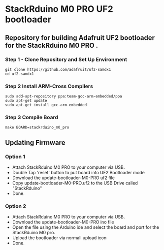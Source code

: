 # StackRduino M0 PRO UF2 bootloader 
## Repository for building Adafruit UF2 bootloader for the StackRduino M0 PRO .

### Step 1 - Clone Repository and Set Up Environment
```
git clone https://github.com/adafruit/uf2-samdx1
cd uf2-samdx1
```

### Step 2 Install ARM-Cross Compilers
```
sudo add-apt-repository ppa:team-gcc-arm-embedded/ppa
sudo apt-get update
sudo apt-get install gcc-arm-embedded
```

### Step 3 Compile Board
```
make BOARD=stackrduino_m0_pro
```

## Updating Firmware
### Option 1
- Attach StackRduino M0 PRO to your computer via USB.
- Double Tap 'reset' button to put board into UF2 Bootloader mode
- Download the update-bootloader-M0-PRO uf2 file 
- Copy update-bootloader-M0-PRO.uf2 to the USB Drive called "StackRduino"
- Done.
### Option 2
- Attach StackRduino M0 PRO to your computer via USB.
- Download the  update-bootloader-M0-PRO ino file 
- Open the file using the Arduino ide and select the board and port for the StackRduino M0 pro.
- Upload the bootloader via normall upload icon
- Done.
